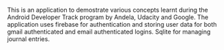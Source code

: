 This is an application to demostrate various concepts learnt during the Android Developer Track program by Andela, Udacity and Google.
The application uses firebase for authentication and storing user data for both gmail authenticated and email authenticated logins.
Sqlite for managing journal entries.
 
